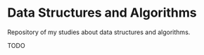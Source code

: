 # Data Structures and Algorithms

Repository of my studies about data structures and algorithms.

TODO
